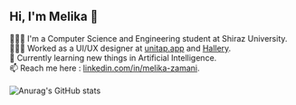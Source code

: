 ## Hi, I'm Melika 👋

<!--
**melikazmn/melikazmn** is a ✨ _special_ ✨ repository because its `README.md` (this file) appears on your GitHub profile.
Here are some ideas to get you started:
- 🔭 I’m currently working on ...
- 🌱 I’m currently learning ...
- 👯 I’m looking to collaborate on ...
- 🤔 I’m looking for help with ...
- 💬 Ask me about ...
- 📫 How to reach me: ...
- 😄 Pronouns: ...
- ⚡ Fun fact: ...
-->
👩🏻‍💻 I'm a Computer Science and Engineering student at Shiraz University. <br/>
👩🏻‍🎨 Worked as a UI/UX designer at [unitap.app](https://unitap.app/) and [Hallery](https://hallery.art/).<br/>
🌱 Currently learning new things in Artificial Intelligence.<br/>
📫 Reach me here : [linkedin.com/in/melika-zamani](https://www.linkedin.com/in/melika-zamani/). <br/><br/>
![Anurag's GitHub stats](https://github-readme-stats.vercel.app/api?username=melikazmn&show_icons=true&theme=dracula)

